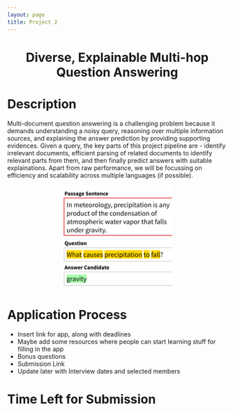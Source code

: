 ```yaml
---
layout: page
title: Project 2
---
```

<h1>
    <center>Diverse, Explainable Multi-hop Question Answering</center>
</h1>

# Description

Multi-document question answering is a challenging problem because it demands understanding a noisy query, reasoning over multiple information sources, and explaining the answer prediction by providing supporting evidences. Given a query, the key parts of this project pipeline are - identify irrelevant documents, efficient parsing of related documents to identify relevant parts from them, and then finally predict answers with suitable explainations. Apart from raw performance, we will be focussing on efficiency and scalability across multiple languages (if possible). 

<p align="center">
    <img src="./assets/images/question.png" width="50%">
</p>

# Application Process

- Insert link for app, along with deadlines 
- Maybe add some resources where people can start learning stuff for filling in the app
- Bonus questions
- Submission Link
- Update later with Interview dates and selected members

# Time Left for Submission
<div class="container">
    <div class="countdown-styled" data-date="May 6, 2021 23:59:59"></div>
</div>

